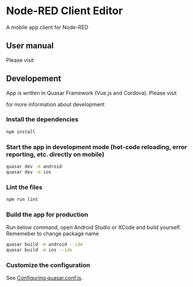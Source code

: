 # Node-RED Client Editor

A mobile app client for Node-RED

## User manual

Please visit 

[manual]: https://linhtranvu.github.io/node-red/



## Developement

App is written in Quasar Framework (Vue.js and Cordova). Please visit 

[Quasar]: https://quasar.dev

 for more information about development

### Install the dependencies

```bash
npm install
```

### Start the app in development mode (hot-code reloading, error reporting, etc. directly on mobile)
```bash
quasar dev -m android
quasar dev -m ios
```

### Lint the files
```bash
npm run lint
```

### Build the app for production

Run below command, open Android Studio or XCode and build yourself. Rememeber to change package name 

```bash
quasar build -m android --ide
quasar build -m ios --ide
```

### Customize the configuration
See [Configuring quasar.conf.js](https://quasar.dev/quasar-cli/quasar-conf-js).
